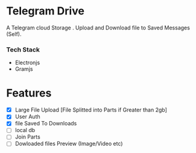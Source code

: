 # Telegram Drive
 A Telegram cloud Storage . Upload and Download file to Saved Messages (Self). 

### Tech Stack
- Electronjs
- Gramjs


# Features

- [x] Large File Upload [File Splitted into Parts if Greater than 2gb]
- [x] User Auth
- [x] file Saved To Downloads
- [ ] local db
- [ ] Join Parts
- [ ] Dowloaded files Preview (Image/Video etc)